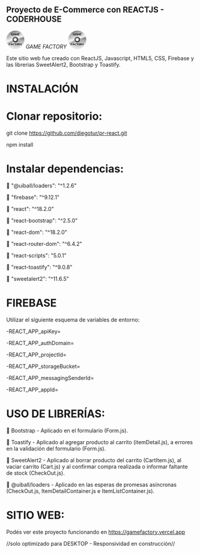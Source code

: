 ## Proyecto de E-Commerce con REACTJS - CODERHOUSE


 [![N|Solid](/public/Images/Logo2.png)](/public/Images/Logo2.png)  _GAME FACTORY_ [![N|Solid](/public/Images/Logo2.png)](/public/Images/Logo2.png) 



Este sitio web fue creado con ReactJS, Javascript, HTML5, CSS, Firebase y las librerias SweetAlert2, Bootstrap y Toastify. 



# INSTALACIÓN



# Clonar repositorio:


git clone https://github.com/diegotur/pr-react.git

npm install


# Instalar dependencias:

🔹 "@uiball/loaders": "^1.2.6"

🔹 "firebase": "^9.12.1"

🔹 "react": "^18.2.0"

🔹 "react-bootstrap": "^2.5.0"

🔹 "react-dom": "^18.2.0"

🔹 "react-router-dom": "^6.4.2"

🔹 "react-scripts": "5.0.1"

🔹 "react-toastify": "^9.0.8"

🔹 "sweetalert2": "^11.6.5"


# FIREBASE

Utilizar el siguiente esquema de variables de entorno:

-REACT_APP_apiKey=

-REACT_APP_authDomain=

-REACT_APP_projectId=

-REACT_APP_storageBucket=

-REACT_APP_messagingSenderId=

-REACT_APP_appId=



# USO DE LIBRERÍAS:



🔹 Bootstrap - Aplicado en el formulario (Form.js).


🔹 Toastify - Aplicado al agregar producto al carrito (itemDetail.js), a errores en la validación del formulario (Form.js).


🔹 SweetAlert2 - Aplicado al borrar producto del carrito (CartItem.js), al vaciar carrito (Cart.js) y al confirmar compra realizada o informar faltante de stock (CheckOut.js).


🔹 @uiball/loaders - Aplicado en las esperas de promesas asíncronas (CheckOut.js, ItemDetailContainer.js e ItemListContainer.js).



# SITIO WEB:


Podés ver este proyecto funcionando en https://gamefactory.vercel.app

//solo optimizado para DESKTOP - Responsividad en construcción//



